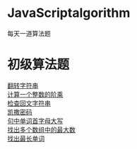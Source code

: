 # JavaScriptalgorithm
每天一道算法题

# 初级算法题
[翻转字符串](https://github.com/fuheideMayuyu/JavaScriptalgorithm/blob/master/%E7%BF%BB%E8%BD%AC%E5%AD%97%E7%AC%A6%E4%B8%B2.md)<br/>
[计算一个整数的阶乘](https://github.com/fuheideMayuyu/JavaScriptalgorithm/blob/master/%E8%AE%A1%E7%AE%97%E4%B8%80%E4%B8%AA%E6%95%B4%E6%95%B0%E7%9A%84%E9%98%B6%E4%B9%98.md)<br/>
[检查回文字符串](https://github.com/fuheideMayuyu/JavaScriptalgorithm/blob/master/%E6%A3%80%E6%9F%A5%E5%9B%9E%E6%96%87%E5%AD%97%E7%AC%A6%E4%B8%B2.md)<br/>
[凯撒密码](https://github.com/fuheideMayuyu/JavaScriptalgorithm/blob/master/%E5%87%AF%E6%92%92%E5%AF%86%E7%A0%81.md)<br/>
[句中单词首字母大写](https://github.com/fuheideMayuyu/JavaScriptalgorithm/blob/master/%E5%8F%A5%E4%B8%AD%E5%8D%95%E8%AF%8D%E9%A6%96%E5%AD%97%E6%AF%8D%E5%A4%A7%E5%86%99.md)<br/>
[找出多个数组中的最大数](https://github.com/fuheideMayuyu/JavaScriptalgorithm/blob/master/%E6%89%BE%E5%87%BA%E5%A4%9A%E4%B8%AA%E6%95%B0%E7%BB%84%E4%B8%AD%E7%9A%84%E6%9C%80%E5%A4%A7%E6%95%B0%20.md)<br/>
[找出最长单词](https://github.com/fuheideMayuyu/JavaScriptalgorithm/blob/master/%E6%89%BE%E5%87%BA%E6%9C%80%E9%95%BF%E5%8D%95%E8%AF%8D.md)<br/>